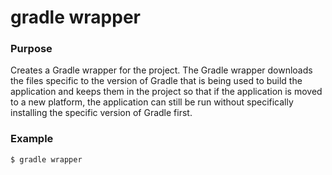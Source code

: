 # gradle wrapper

### Purpose
Creates a Gradle wrapper for the project.  The Gradle wrapper downloads the files specific to the version of Gradle that is being used to build the application and keeps them in the project so that if the application is moved to a new platform, the application can still be run without specifically installing the specific version of Gradle first.

### Example
```
$ gradle wrapper
```
